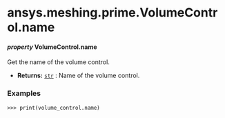 <a id="ansys-meshing-prime-volumecontrol-name"></a>

# ansys.meshing.prime.VolumeControl.name

<a id="ansys.meshing.prime.VolumeControl.name"></a>

#### *property* VolumeControl.name

Get the name of the volume control.

* **Returns:**
  [`str`](https://docs.python.org/3.11/library/stdtypes.html#str)
  : Name of the volume control.

### Examples

```pycon
>>> print(volume_control.name)
```

<!-- !! processed by numpydoc !! -->

